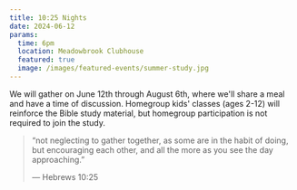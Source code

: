 ```yaml
---
title: 10:25 Nights
date: 2024-06-12
params:
  time: 6pm
  location: Meadowbrook Clubhouse
  featured: true
  image: /images/featured-events/summer-study.jpg
---
```


We will gather on June 12th through August 6th, where we'll share a meal and have a time of discussion. Homegroup kids' classes (ages 2-12) will reinforce the Bible study material, but homegroup participation is not required to join the study.

<!--more-->

> “not neglecting to gather together, as some are in the habit of doing, but encouraging each other, and all the more as you see the day approaching.”
>
> — Hebrews 10:25
